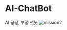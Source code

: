 # AI-ChatBot
AI 긍정, 부정 챗봇
![mission2](https://github.com/lsugeun/AI-ChatBot/assets/117583230/cb1b49ff-c1ab-4fe4-8f2e-5ac40ce9cd51)
